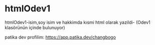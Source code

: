 # htmlOdev1
htmlOdev1-isim,soy isim ve hakkimda kısmi html olarak yazildi- (Odev1 klasörünün içinde bulunuyor)


patika dev profilim: https://app.patika.dev/changbogo
